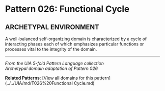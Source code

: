 # Pattern 026: Functional Cycle

## ARCHETYPAL ENVIRONMENT

A well-balanced self-organizing domain is characterized by a cycle of interacting phases each of which emphasizes particular functions or processes vital to the integrity of the domain.

---

*From the UIA 5-fold Pattern Language collection*  
*Archetypal domain adaptation of Pattern 026*

**Related Patterns**: [View all domains for this pattern](../../UIA/md/T026%20Functional Cycle.md)
